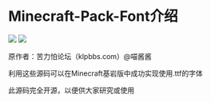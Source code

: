 # Minecraft-Pack-Font介绍

![](https://img.shields.io/badge/版本(Releases)-V1.0.0-skyblue.svg)  ![](https://img.shields.io/badge/原作者-苦力怕论坛@喵酱酱-green.svg)<br>

原作者：苦力怕论坛（klpbbs.com）@喵酱酱<br>

利用这些源码可以在Minecraft基岩版中成功实现使用.ttf的字体<br>

此源码完全开源，以便供大家研究或使用<br>
